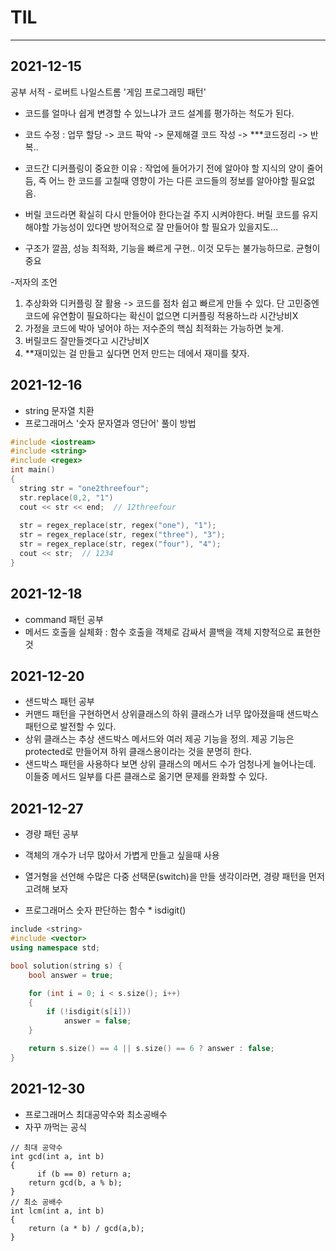 # TIL

***
## 2021-12-15
공부 서적 - 로버트 나일스트롬 '게임 프로그래밍 패턴'

- 코드를 얼마나 쉽게 변경할 수 있느냐가 코드 설계를 평가하는 척도가 된다.
- 코드 수정 : 업무 할당 -> 코드 팍악 -> 문제해결 코드 작성 -> ***코드정리 -> 반복..   
- 코드간 디커플링이 중요한 이유 : 작업에 들어가기 전에 알아야 할 지식의 양이 줄어듬, 즉 어느 한 코드를 고칠때 영향이 가는 다른 코드들의 정보를 알아야할 필요없음.
- 버릴 코드라면 확실히 다시 만들어야 한다는걸 주지 시켜야한다. 버릴 코드를 유지해야할 가능성이 있다면 방어적으로 잘 만들어야 할 필요가 있을지도...

- 구조가 깔끔, 성능 최적화, 기능을 빠르게 구현..  이것 모두는 불가능하므로. 균형이 중요

-저자의 조언
1. 추상화와 디커플링 잘 활용 -> 코드를 점차 쉽고 빠르게 만들 수 있다. 단 고민중엔 코드에 유연함이 필요하다는 확신이 없으면 디커플링 적용하느라 시간낭비X
2. 가정을 코드에 박아 넣어야 하는 저수준의 핵심 최적화는 가능하면 늦게.
3. 버릴코드 잘만들겟다고 시간낭비X
4. **재미있는 걸 만들고 싶다면 먼저 만드는 데에서 재미를 찾자.


## 2021-12-16
- string 문자열 치환
- 프로그래머스 '숫자 문자열과 영단어' 풀이 방법
```c++
#include <iostream>
#include <string>
#include <regex>
int main()
{
  string str = "one2threefour";
  str.replace(0,2, "1")
  cout << str << end;  // 12threefour
  
  str = regex_replace(str, regex("one"), "1");
  str = regex_replace(str, regex("three"), "3");
  str = regex_replace(str, regex("four"), "4");
  cout << str;  // 1234
}
```
## 2021-12-18
- command 패턴 공부
- 메서드 호출을 실체화 : 함수 호출을 객체로 감싸서 콜백을 객체 지향적으로 표현한 것

## 2021-12-20
- 샌드박스 패턴 공부
- 커맨드 패턴을 구현하면서 상위클래스의 하위 클래스가 너무 많아졌을때 샌드박스 패턴으로 발전할 수 있다.
- 상위 클래스는 추상 샌드박스 메서드와 여러 제공 기능을 정의. 제공 기능은 protected로 만들어져 하위 클래스용이라는 것을 분명히 한다.
- 샌드박스 패턴을 사용하다 보면 상위 클래스의 메서드 수가 엄청나게 늘어나는데. 이들중 메서드 일부를 다른 클래스로 옮기면 문제를 완화할 수 있다.

## 2021-12-27
- 경량 패턴 공부
- 객체의 개수가 너무 많아서 가볍게 만들고 싶을때 사용
- 열거형을 선언해 수많은 다중 선택문(switch)을 만들 생각이라면, 경량 패턴을 먼저 고려해 보자

- 프로그래머스 숫자 판단하는 함수  * isdigit()
```c++
include <string>
#include <vector>
using namespace std;

bool solution(string s) {
    bool answer = true;

    for (int i = 0; i < s.size(); i++)
    {
        if (!isdigit(s[i]))
            answer = false;
    }

    return s.size() == 4 || s.size() == 6 ? answer : false;
}

```
## 2021-12-30
 - 프로그래머스 최대공약수와 최소공배수
 - 자꾸 까먹는 공식

```
// 최대 공약수
int gcd(int a, int b)
{
	  if (b == 0) return a;
    return gcd(b, a % b);    
}
// 최소 공배수
int lcm(int a, int b)
{
    return (a * b) / gcd(a,b);
}

```